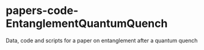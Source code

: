 # papers-code-EntanglementQuantumQuench
Data, code and scripts for a paper on entanglement after a quantum quench
